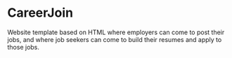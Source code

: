 # CareerJoin
Website template based on HTML where employers can come to post their jobs, and where job seekers can come to build their resumes and apply to those jobs.
